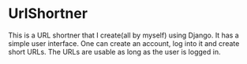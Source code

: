 # UrlShortner
This is a URL shortner that I create(all by myself) using Django. It has a simple user interface. One can create an account, log into it and create short URLs. The URLs are usable as long as the user is logged in.
